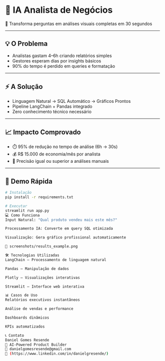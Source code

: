 # 🧠 IA Analista de Negócios  
🎯 Transforma perguntas em análises visuais completas em 30 segundos  

---

## 💡 O Problema

- Analistas gastam 4–6h criando relatórios simples  
- Gestores esperam dias por insights básicos  
- 90% do tempo é perdido em queries e formatação  

---

## ⚡ A Solução

- Linguagem Natural → SQL Automático → Gráficos Prontos  
- Pipeline LangChain + Pandas integrado  
- Zero conhecimento técnico necessário  

---

## 📈 Impacto Comprovado

- ⏱️ 95% de redução no tempo de análise (6h → 30s)  
- 💰 R$ 15.000 de economia/mês por analista  
- 🎯 Precisão igual ou superior a análises manuais  

---

## 🚀 Demo Rápida

```bash
# Instalação
pip install -r requirements.txt

# Executar
streamlit run app.py
💻 Como Funciona
Input Natural: "Qual produto vendeu mais este mês?"

Processamento IA: Converte em query SQL otimizada

Visualização: Gera gráfico profissional automaticamente

📸 screenshots/results_example.png

🛠️ Tecnologias Utilizadas
LangChain – Processamento de linguagem natural

Pandas – Manipulação de dados

Plotly – Visualizações interativas

Streamlit – Interface web interativa

📊 Casos de Uso
Relatórios executivos instantâneos

Análise de vendas e performance

Dashboards dinâmicos

KPIs automatizados

📞 Contato
Daniel Gomes Resende
🧠 AI-Powered Product Builder
📧 danielgomesresende@gmail.com
🔗 (https://www.linkedin.com/in/danielgresende/)
